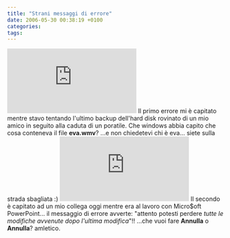 ```yaml
---
title: "Strani messaggi di errore"
date: 2006-05-30 00:38:19 +0100
categories: 
tags: 
---
```


[![Path is too deep](https://zatoichi.homeip.net/~brain/gallery2/main.php?g2_view=core.DownloadItem&g2_itemId=16126&g2_serialNumber=2)](https://zatoichi.homeip.net/~brain/gallery2/main.php?g2_view=core.ShowItem&g2_itemId=16125&g2_imageViewsIndex=1) Il primo errore mi è capitato mentre stavo tentando l'ultimo backup dell'hard disk rovinato di un mio amico in seguito alla caduta di un poratile. Che windows abbia capito che cosa conteneva il file **eva.wmv**? ...e non chiedetevi chi è eva... siete sulla strada sbagliata :) [![Annulla o annulla?](https://zatoichi.homeip.net/~brain/gallery2/main.php?g2_view=core.DownloadItem&g2_itemId=16180&g2_serialNumber=2)](https://zatoichi.homeip.net/~brain/gallery2/main.php?g2_view=core.ShowItem&g2_itemId=16179&g2_imageViewsIndex=1) Il secondo è capitato ad un mio collega oggi mentre era al lavoro con Micro$oft PowerPoint... il messaggio di errore avverte: "attento potesti perdere _tutte le modifiche avvenute dopo l'ultima modifica_"!! ...che vuoi fare **Annulla** o **Annulla**? amletico.
